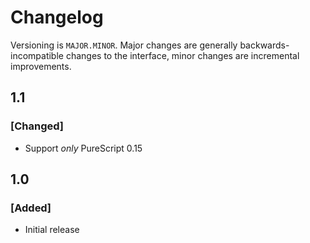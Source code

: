# Changelog

Versioning is `MAJOR.MINOR`.
Major changes are generally backwards-incompatible changes to the interface, minor changes are incremental improvements.

## 1.1

### [Changed]
- Support _only_ PureScript 0.15

## 1.0

### [Added]
- Initial release
